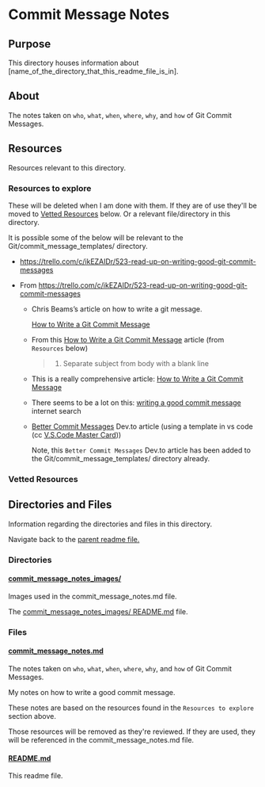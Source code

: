 # Commit Message Notes

## Purpose

This directory houses information about [name_of_the_directory_that_this_readme_file_is_in].

## About

The notes taken on `who`, `what`, `when`, `where`, `why`, and `how` of Git Commit Messages.

## Resources

Resources relevant to this directory.

### Resources to explore

These will be deleted when I am done with them. If they are of use they'll be moved to [Vetted Resources](#vetted-resources) below. Or a relevant file/directory in this directory.

It is possible some of the below will be relevant to the Git/commit_message_templates/ directory.

- https://trello.com/c/ikEZAIDr/523-read-up-on-writing-good-git-commit-messages

- From https://trello.com/c/ikEZAIDr/523-read-up-on-writing-good-git-commit-messages

  - Chris Beams’s article on how to write a git message.

    [How to Write a Git Commit Message](https://cbea.ms/git-commit/)

  - From this [How to Write a Git Commit Message](https://chris.beams.io/posts/git-commit/) article (from `Resources` below)

    > 1.  Separate subject from body with a blank line

  - This is a really comprehensive article: [How to Write a Git Commit Message](https://chris.beams.io/posts/git-commit/)

  - There seems to be a lot on this:
    [writing a good commit message](https://www.google.com/search?q=writing+a+good+git+commit+message&oq=writing+a+good+git+commit+message&aqs=chrome..69i57.5823j0j7&sourceid=chrome&ie=UTF-8) internet search

  - [Better Commit Messages](https://dev.to/thefern/better-commit-messages-3dnm) Dev.to article (using a template in vs code (cc [V.S.Code Master Card](https://trello.com/c/5VYmSSXO/520-visual-studio-code-master-card)))

    Note, this `Better Commit Messages` Dev.to article has been added to the Git/commit_message_templates/ directory already.

### Vetted Resources

## Directories and Files

Information regarding the directories and files in this directory.

Navigate back to the [parent readme file.](../README.md)

### Directories

#### [commit_message_notes_images/](./path_to_directry)

Images used in the commit_message_notes.md file.

The [commit_message_notes_images/ README.md](./commit_message_notes_images/README.md) file.

### Files

#### [commit_message_notes.md](./commit_message_notes.md)

The notes taken on `who`, `what`, `when`, `where`, `why`, and `how` of Git Commit Messages.

My notes on how to write a good commit message.

These notes are based on the resources found in the `Resources to explore` section above.

Those resources will be removed as they're reviewed. If they are used, they will be referenced in the commit_message_notes.md file.

#### [README.md](./README.md)

This readme file.
